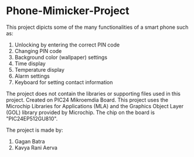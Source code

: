 # Phone-Mimicker-Project

This project dipicts some of the many functionalities of a smart phone such as:
1. Unlocking by entering the correct PIN code
2. Changing PIN code
3. Background color (wallpaper) settings
4. Time display
5. Temperature display
6. Alarm settings
7. Keyboard for setting contact information

The project does not contain the libraries or supporting files used in this project. Created on PIC24 Mikroemdia Board. This project uses the Microchip Libraries for Applications (MLA) and the Graphics Object Layer (GOL) library provided by Microchip. The chip on the board is "PIC24EP512GU810". 

The project is made by:
  1. Gagan Batra
  2. Kavya Rani Aerva
